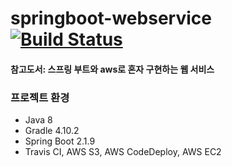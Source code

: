 # springboot-webservice [![Build Status](https://app.travis-ci.com/bbahngju/springboot-webservice.svg?branch=master)](https://app.travis-ci.com/bbahngju/springboot-webservice)
#### 참고도서: 스프링 부트와 aws로 혼자 구현하는 웹 서비스

### 프로젝트 환경
- Java 8
- Gradle 4.10.2
- Spring Boot 2.1.9
- Travis CI, AWS S3, AWS CodeDeploy, AWS EC2